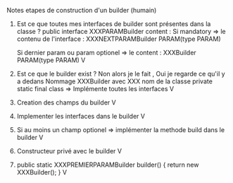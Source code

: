 
 Notes etapes de construction d'un builder (humain)

 1. Est ce que toutes mes interfaces de builder sont présentes dans la classe ?
 public interface XXXPARAMBuilder
 content :
      Si mandatory => le contenu de l'interface :
          XXXNEXTPARAMBuilder PARAM(type PARAM)

      Si dernier param ou param optionel => le content :
          XXXBuilder PARAM(type PARAM)   V


 2. Est ce que le builder exist ? Non alors je le fait , Oui je regarde ce qu'il y a dedans
 Nommage XXXBuilder avec XXX nom de la classe private static final class
  => Implémente toutes les interfaces V

 3. Creation des champs du builder V

 4. Implementer les interfaces dans le builder V

 5. Si au moins un champ optionel => implémenter la methode build dans le builder V

 6. Constructeur privé avec le builder V

 7. public static XXXPREMIERPARAMBuilder builder() {
         return new XXXBuilder();
     } V
